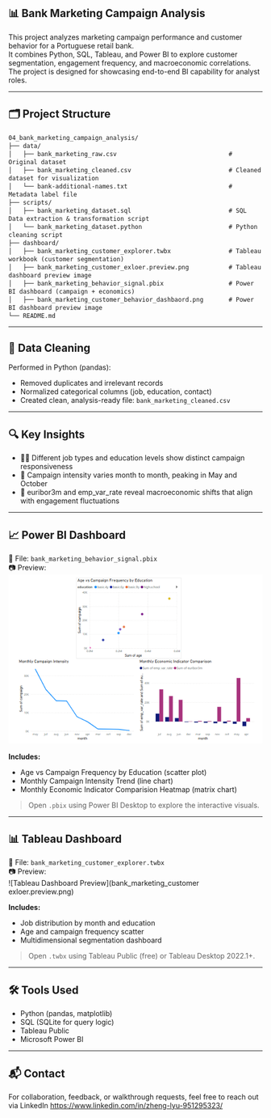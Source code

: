 ## 📊 Bank Marketing Campaign Analysis

This project analyzes marketing campaign performance and customer behavior for a Portuguese retail bank.  
It combines Python, SQL, Tableau, and Power BI to explore customer segmentation, engagement frequency, and macroeconomic correlations. The project is designed for showcasing end-to-end BI capability for analyst roles.

---

## 🗂️ Project Structure

```
04_bank_marketing_campaign_analysis/
├── data/
│   ├── bank_marketing_raw.csv                               # Original dataset
│   ├── bank_marketing_cleaned.csv                           # Cleaned dataset for visualization
│   └── bank-additional-names.txt                            # Metadata label file
├── scripts/
│   ├── bank_marketing_dataset.sql                           # SQL Data extraction & transformation script
│   └── bank_marketing_dataset.python                        # Python cleaning script
├── dashboard/
│   ├── bank_marketing_customer_explorer.twbx                # Tableau workbook (customer segmentation)
│   ├── bank_marketing_customer_exloer.preview.png           # Tableau dashboard preview image
│   ├── bank_marketing_behavior_signal.pbix                  # Power BI dashboard (campaign + economics)
│   ├── bank_marketing_customer_behavior_dashbaord.png       # Power BI dashboard preview image
└── README.md
```

---

## 🧹 Data Cleaning

Performed in Python (pandas):

- Removed duplicates and irrelevant records
- Normalized categorical columns (job, education, contact)
- Created clean, analysis-ready file: `bank_marketing_cleaned.csv`

---

## 🔍 Key Insights

- 🧑‍💼 Different job types and education levels show distinct campaign responsiveness
- 📆 Campaign intensity varies month to month, peaking in May and October
- 💸 euribor3m and emp_var_rate reveal macroeconomic shifts that align with engagement fluctuations

---

## 📈 Power BI Dashboard

📁 File: `bank_marketing_behavior_signal.pbix`  
📷 Preview:  
![Power BI Dashboard Preview](bank_marketing_customer_behavior_dashbaord.png)

**Includes:**

- Age vs Campaign Frequency by Education (scatter plot)
- Monthly Campaign Intensity Trend (line chart)
- Monthly Economic Indicator Comparision Heatmap (matrix chart)

> Open `.pbix` using Power BI Desktop to explore the interactive visuals.

---

## 📊 Tableau Dashboard

📁 File: `bank_marketing_customer_explorer.twbx`  
📷 Preview:  
![Tableau Dashboard Preview](bank_marketing_customer exloer.preview.png)

**Includes:**

- Job distribution by month and education
- Age and campaign frequency scatter
- Multidimensional segmentation dashboard

> Open `.twbx` using Tableau Public (free) or Tableau Desktop 2022.1+.

---

## 🛠️ Tools Used

- Python (pandas, matplotlib)
- SQL (SQLite for query logic)
- Tableau Public
- Microsoft Power BI

---

## 📬 Contact

For collaboration, feedback, or walkthrough requests, feel free to reach out via LinkedIn https://www.linkedin.com/in/zheng-lyu-951295323/
